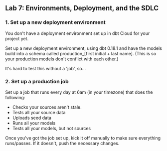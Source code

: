 ## Lab 7: Environments, Deployment, and the SDLC

### 1. Set up a new deployment environment

You don't have a deployment environment set up in dbt Cloud for your project yet. 

Set up a new deployment environment, using dbt 0.18.1 and have the models build into a schema called production_[first initial + last name]. (This is so your production models don't conflict with each other.)

It's hard to test this without a 'job', so...

### 2. Set up a production job 

Set up a job that runs every day at 6am (in your timezone) that does the following:
* Checks your sources aren't stale.
* Tests all your source data
* Uploads seed data
* Runs all your models
* Tests all your models, but not sources

Once you've got the job set up, kick it off manually to make sure everything runs/passes. If it doesn't, push the necessary changes.
